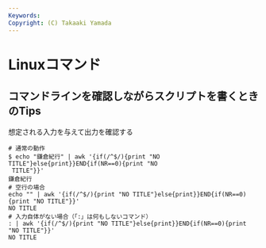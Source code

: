 ```yaml
---
Keywords: 
Copyright: (C) Takaaki Yamada
---
```


# Linuxコマンド

## コマンドラインを確認しながらスクリプトを書くときのTips

想定される入力を与えて出力を確認する

```
# 通常の動作
$ echo "鎌倉紀行" | awk '{if(/^$/){print "NO TITLE"}else{print}}END{if(NR==0){print "NO
 TITLE"}}'
鎌倉紀行
# 空行の場合
echo "" | awk '{if(/^$/){print "NO TITLE"}else{print}}END{if(NR==0){print "NO TITLE"}}'
NO TITLE
# 入力自体がない場合（「:」は何もしないコマンド）
: | awk '{if(/^$/){print "NO TITLE"}else{print}}END{if(NR==0){print "NO TITLE"}}'
NO TITLE
```

